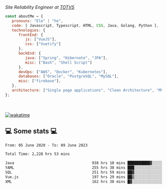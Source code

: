 <p><em>Site Reliability Engineer at <a href="https://www.totvs.com/">TOTVS</a></br>
</em></p>


```javascript
const aboutMe = {
   pronouns: "Ele" | "he",
   code: [ Javascript, Typescript, HTML, CSS, Java, Golang, Python ],
   technologies: {
      frontEnd: {
         js: ["VueJS"],
         css: ["Vuetify"]
      },
      backEnd: {
         java: ["Spring", "Hibernate", "JPA"],
         misc: ["Bash", "Shell Script"]
      },
      devOps: ["AWS", "Docker", "Kubernetes"],
      databases: ["Oracle", "PostgreSQL", "MySQL"],
      misc: ["firebase"],
   },
   architecture: ["Single page applications", "Clean Architecture", "MVC", "Microservices"],
};
```
</br></br>
[![wakatime](https://wakatime.com/badge/user/a3a8ed06-d304-4d6b-bc86-4adc418cdea7.svg)](https://wakatime.com/@a3a8ed06-d304-4d6b-bc86-4adc418cdea7)
<h2>💻 Some stats 💻</h2>

<!--START_SECTION:waka-->

```txt
From: 05 June 2020 - To: 09 June 2023

Total Time: 2,228 hrs 53 mins

Java                                   938 hrs 10 mins ██████████▓░░░░░░░░░░░░░░   42.09 %
YAML                                   255 hrs 38 mins ███░░░░░░░░░░░░░░░░░░░░░░   11.47 %
SQL                                    251 hrs 59 mins ██▓░░░░░░░░░░░░░░░░░░░░░░   11.31 %
Vue.js                                 197 hrs 29 mins ██▒░░░░░░░░░░░░░░░░░░░░░░   08.86 %
XML                                    162 hrs 38 mins █▓░░░░░░░░░░░░░░░░░░░░░░░   07.30 %
```

<!--END_SECTION:waka-->
